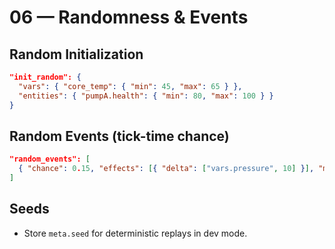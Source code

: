 # 06 — Randomness & Events

## Random Initialization
```json
"init_random": {
  "vars": { "core_temp": { "min": 45, "max": 65 } },
  "entities": { "pumpA.health": { "min": 80, "max": 100 } }
}
```

## Random Events (tick-time chance)
```json
"random_events": [
  { "chance": 0.15, "effects": [{ "delta": ["vars.pressure", 10] }], "message": "Pressure spike!" }
]
```

## Seeds
- Store `meta.seed` for deterministic replays in dev mode.
